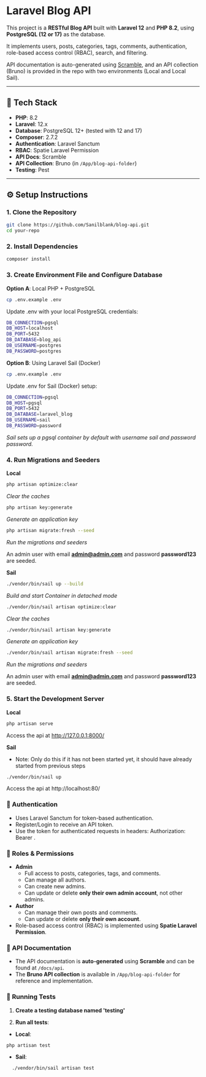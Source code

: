 # Laravel Blog API

This project is a **RESTful Blog API** built with **Laravel 12** and **PHP 8.2**, using **PostgreSQL (12 or 17)** as the database.

It implements users, posts, categories, tags, comments, authentication, role-based access control (RBAC), search, and filtering.

API documentation is auto-generated using [Scramble](https://github.com/dedoc/scramble), and an API collection (Bruno) is provided in the repo with two environments (Local and Local Sail).

---

## 🚀 Tech Stack

- **PHP**: 8.2
- **Laravel**: 12.x
- **Database**: PostgreSQL 12+ (tested with 12 and 17)
- **Composer**: 2.7.2
- **Authentication**: Laravel Sanctum
- **RBAC**: Spatie Laravel Permission
- **API Docs**: Scramble
- **API Collection**: Bruno (in `/App/blog-api-folder`)
- **Testing**: Pest

---

## ⚙️ Setup Instructions

### 1. Clone the Repository
```bash
git clone https://github.com/Sanilblank/blog-api.git
cd your-repo
```

### 2. Install Dependencies
```bash
composer install
```

### 3. Create Environment File and Configure Database
**Option A**: Local PHP + PostgreSQL
```bash
cp .env.example .env
```
Update .env with your local PostgreSQL credentials:
```bash
DB_CONNECTION=pgsql
DB_HOST=localhost
DB_PORT=5432
DB_DATABASE=blog_api
DB_USERNAME=postgres
DB_PASSWORD=postgres
```
**Option B**: Using Laravel Sail (Docker)
```bash
cp .env.example .env
```
Update .env for Sail (Docker) setup:
```bash
DB_CONNECTION=pgsql
DB_HOST=pgsql
DB_PORT=5432
DB_DATABASE=laravel_blog
DB_USERNAME=sail
DB_PASSWORD=password
```
_Sail sets up a pgsql container by default with username sail and password password._

### 4. Run Migrations and Seeders
**Local**
```bash
php artisan optimize:clear
```
_Clear the caches_

```bash
php artisan key:generate
```
_Generate an application key_

```bash
php artisan migrate:fresh --seed
```
_Run the migrations and seeders_

An admin user with email **admin@admin.com** and password **password123** are seeded.

**Sail**
```bash
./vendor/bin/sail up --build
```
_Build and start Container in detached mode_

```bash
./vendor/bin/sail artisan optimize:clear
```
_Clear the caches_

```bash
./vendor/bin/sail artisan key:generate
```
_Generate an application key_

```bash
./vendor/bin/sail artisan migrate:fresh --seed
```
_Run the migrations and seeders_

An admin user with email **admin@admin.com** and password **password123** are seeded.

### 5. Start the Development Server
**Local**
```bash
php artisan serve
```
Access the api at http://127.0.0.1:8000/

**Sail**
* Note: Only do this if it has not been started yet, it should have already started from previous steps
```bash
./vendor/bin/sail up
```
Access the api at http://localhost:80/

### 👤 Authentication
* Uses Laravel Sanctum for token-based authentication.
* Register/Login to receive an API token.
* Use the token for authenticated requests in headers: Authorization: Bearer <token>.

### 👮 Roles & Permissions
- **Admin**
    - Full access to posts, categories, tags, and comments.
    - Can manage all authors.
    - Can create new admins.
    - Can update or delete **only their own admin account**, not other admins.
- **Author**
    - Can manage their own posts and comments.
    - Can update or delete **only their own account**.
- Role-based access control (RBAC) is implemented using **Spatie Laravel Permission**.


### 📝 API Documentation

- The API documentation is **auto-generated** using **Scramble** and can be found at `/docs/api`.
- The **Bruno API collection** is available in `/App/blog-api-folder` for reference and implementation.

### 🧪 Running Tests

1. **Create a testing database named 'testing'**

2. **Run all tests**:

- **Local**:  
```bash
php artisan test
```

- **Sail**: 
```bash
  ./vendor/bin/sail artisan test
```
